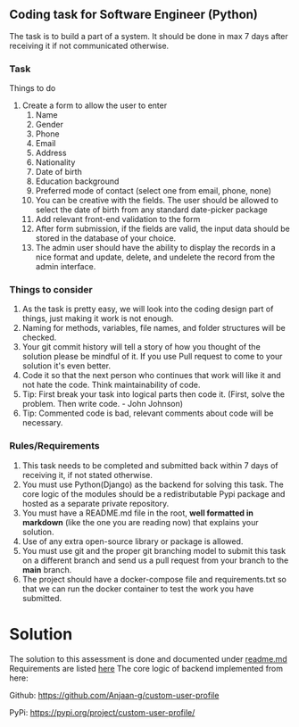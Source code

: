 ## Coding task for Software Engineer (Python)

The task is to build a part of a system. It should be done in max 7 days after receiving it if not communicated otherwise.

### Task

Things to do

1. Create a form to allow the user to enter 
    1. Name
    2. Gender
    3. Phone 
    4. Email 
    5. Address
    6. Nationality
    7. Date of birth
    8. Education background 
    9. Preferred mode of contact (select one from email, phone, none)
    10. You can be creative with the fields. The user should be allowed to select the date of birth from any standard date-picker package
    11. Add relevant front-end validation to the form
    12. After form submission, if the fields are valid, the input data should be stored in the database of your choice.
    13. The admin user should have the ability to display the records in a nice format and update, delete, and undelete the record from the admin interface.

### Things to consider

1. As the task is pretty easy, we will look into the coding design part of things, just making it work is not enough.
2. Naming for methods, variables, file names, and folder structures will be checked.
3. Your git commit history will tell a story of how you thought of the solution please be mindful of it. If you use Pull request to come to your solution it's even better.
4. Code it so that the next person who continues that work will like it and not hate the code. Think maintainability of code.
5. Tip: First break your task into logical parts then code it. (First, solve the problem. Then write code. - John Johnson)
6. Tip: Commented code is bad, relevant comments about code will be necessary.


### Rules/Requirements

1. This task needs to be completed and submitted back within 7 days of receiving it, if not stated otherwise.
2. You must use Python(Django) as the backend for solving this task. The core logic of the modules should be a redistributable Pypi package and hosted as a separate private repository. 
3. You must have a README.md file in the root, **well formatted in markdown** (like the one you are reading now) that explains your solution.
4. Use of any extra open-source library or package is allowed.
5. You must use git and the proper git branching model to submit this task on a different branch and send us a pull request from your branch to the **main** branch.
6. The project should have a docker-compose file and requirements.txt so that we can run the docker container to test the work you have submitted.


# Solution
The solution to this assessment is done and documented under [readme.md](./readme.md)
Requirements are listed [here](./requirements.txt)
The core logic of backend implemented from here:

Github: https://github.com/Anjaan-g/custom-user-profile

PyPi: https://pypi.org/project/custom-user-profile/ 
